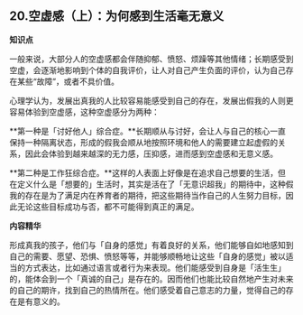 ## 20.空虚感（上）：为何感到生活毫无意义
**知识点**


一般来说，大部分人的空虚感都会伴随抑郁、愤怒、烦躁等其他情绪；长期感受到空虚，会逐渐地影响到个体的自我评价，让人对自己产生负面的评价，认为自己存在某些“故障”，或者不具价值。


心理学认为，发展出真我的人比较容易能感受到自己的存在，发展出假我的人则更容易体验到空虚感，这种空虚感分为两种：


**第一种是「讨好他人」综合症。**长期顺从与讨好，会让人与自己的核心一直保持一种隔离状态，形成的假我会顺从地按照环境和他人的需要建立起虚假的关系，因此会体验到越来越深的无力感，压抑感，进而感到空虚感和无意义感。


**第二种是工作狂综合症。**这样的人表面上好像是在追求自己想要的生活，但在定义什么是「想要的」生活时，其实是活在了「无意识超我」的期待中，这种假我的存在是为了满足内在养育者的期待，把这些期待当作自己的人生努力目标，因此无论这些目标成功与否，都不可能得到真正的满足。


**内容精华**


形成真我的孩子，他们与「自身的感觉」有着良好的关系，他们能够自如地感知到自己的需要、愿望、恐惧、愤怒等等，并能够顺畅地让这些「自身的感觉」被以适当的方式表达，比如通过语言或者行为来表现。他们能感受到自身是「活生生」的，能体会到一个「真诚的自己」是存在的。因而他们也能比较自然地产生对未来的自己的期许，找到自己的热情所在。他们感受着自己意志的力量，觉得自己的存在是有意义的。

